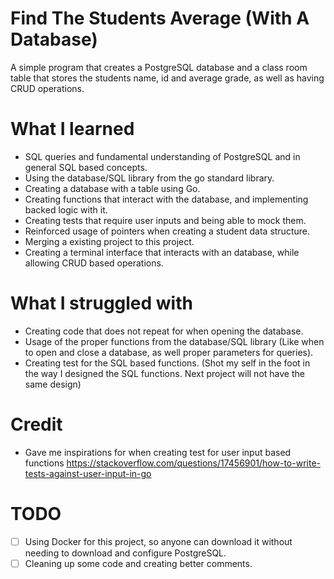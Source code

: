 # Find The Students Average (With A Database)

A simple program that creates a PostgreSQL database and a class room table that stores the students name, id and average grade, as well as having CRUD operations.

# What I learned

- SQL queries and fundamental understanding of PostgreSQL and in general SQL based concepts.
- Using the database/SQL library from the go standard library.
- Creating a database with a table using Go.
- Creating functions that interact with the database, and implementing backed logic with it.
- Creating tests that require user inputs and being able to mock them.
- Reinforced usage of pointers when creating a student data structure.
- Merging a existing project to this project.
- Creating a terminal interface that interacts with an database, while allowing CRUD based operations.

# What I struggled with

- Creating code that does not repeat for when opening the database.
- Usage of the proper functions from the database/SQL library (Like when to open and close a database, as well proper parameters for queries).
- Creating test for the SQL based functions. (Shot my self in the foot in the way I designed the SQL functions. Next project will not have the same design)

# Credit

- Gave me inspirations for when creating test for user input based functions https://stackoverflow.com/questions/17456901/how-to-write-tests-against-user-input-in-go

# TODO

- [ ]  Using Docker for this project, so anyone can download it without needing to download and configure PostgreSQL.
- [ ]  Cleaning up some code and creating better comments.
